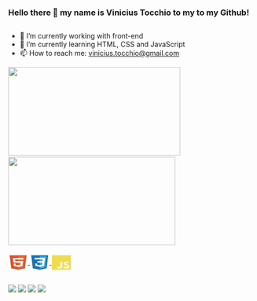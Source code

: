 ### Hello there 👋  my name is Vinicius Tocchio to my to my Github!

  ##

- 🔭 I’m currently working with front-end
- 🌱 I’m currently learning HTML, CSS and JavaScript
- 📫 How to reach me: vinicius.tocchio@gmail.com

<div>
  <a href="https://github.com/viniciustocchio">
  <img height="180em" width="350em" src="https://github-readme-stats.vercel.app/api?username=viniciustocchio&show_icons=true&theme=tokyonight&include_all_commits=true&count_private=true"/>
  <img height="180em" width="340em" src="https://github-readme-stats.vercel.app/api/top-langs/?username=viniciustocchio&layout=compact&langs_count=7&theme=tokyonight"/>
</div>
  
<div style="display: inline_block"><br>
  <img align="center" alt="HTML" height="30" width="40" src="https://raw.githubusercontent.com/devicons/devicon/master/icons/html5/html5-original.svg">
  <img align="center" alt="CSS" height="30" width="40" src="https://raw.githubusercontent.com/devicons/devicon/master/icons/css3/css3-original.svg">
  <img align="center" alt="Js" height="30" width="40" src="https://raw.githubusercontent.com/devicons/devicon/master/icons/javascript/javascript-plain.svg">
</div>

   ##

<div> 
  <a href="https://www.linkedin.com/in/viniciustocchio" target="_blank"><img src="https://img.shields.io/badge/-LinkedIn-%230077B5?style=for-the-badge&logo=linkedin&logoColor=white" target="_blank"></a>
  <a href = "mailto:vinicius.tocchio@gmail.com"><img src="https://img.shields.io/badge/-Gmail-%23333?style=for-the-badge&logo=gmail&logoColor=white" target="_blank"></a>
  <a href="https://instagram.com/viniciustocchio" target="_blank"><img src="https://img.shields.io/badge/-Instagram-%23E4405F?style=for-the-badge&logo=instagram&logoColor=white" target="_blank"></a>
 <a href="https://discord.gg/Vinicius Tocchio#3079" target="_blank"><img src="https://img.shields.io/badge/Discord-7289DA?style=for-the-badge&logo=discord&logoColor=white" target="_blank"></a> 
</div>
